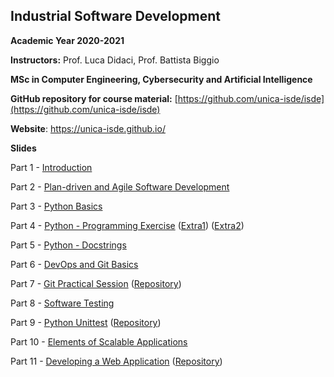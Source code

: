 ## Industrial Software Development
**Academic Year 2020-2021**

**Instructors:** Prof. Luca Didaci, Prof. Battista Biggio

**MSc in Computer Engineering, Cybersecurity and Artificial Intelligence**

**GitHub repository for course material:** [https://github.com/unica-isde/isde](https://github.com/unica-isde/isde)

**Website**: https://unica-isde.github.io/


**Slides**

Part 1 - [Introduction](https://github.com/unica-isde/isde/blob/master/slides/01-Introduction.pdf)

Part 2 - [Plan-driven and Agile Software Development](https://github.com/unica-isde/isde/blob/master/slides/02-Agile.pdf)

Part 3 - [Python Basics](https://github.com/unica-isde/isde/blob/master/slides/03-Python.pdf)

Part 4 - [Python - Programming Exercise](https://github.com/unica-isde/isde/blob/master/slides/04-Python-MNIST.pdf) ([Extra1](https://github.com/unica-isde/isde/blob/master/programming-exercises/ISDe-programming-skills-01.pdf)) ([Extra2](https://github.com/unica-isde/isde/blob/master/programming-exercises/ISDe-programming-skills-02.pdf))

Part 5 - [Python - Docstrings](https://github.com/unica-isde/isde/blob/master/slides/05-Python-docstrings.pdf)

Part 6 - [DevOps and Git Basics](https://github.com/unica-isde/isde/blob/master/slides/06-Git.pdf)

Part 7 - [Git Practical Session](https://github.com/unica-isde/isde/blob/master/slides/07-Git-Practical.pdf) ([Repository](https://github.com/unica-isde/isde-git))

Part 8 - [Software Testing](https://github.com/unica-isde/isde/blob/master/slides/08-Testing.pdf)

Part 9 - [Python Unittest](https://github.com/unica-isde/isde/blob/master/slides/09-Python-Unittest.pdf) ([Repository](https://github.com/unica-isde/isde-testing))

Part 10 - [Elements of Scalable Applications](https://github.com/unica-isde/isde/blob/master/slides/10-Scalable-Apps.pdf)

Part 11 - [Developing a Web Application](https://github.com/unica-isde/isde/blob/master/slides/11-Web-Dev.pdf) ([Repository](https://github.com/unica-isde/flask-classification))
